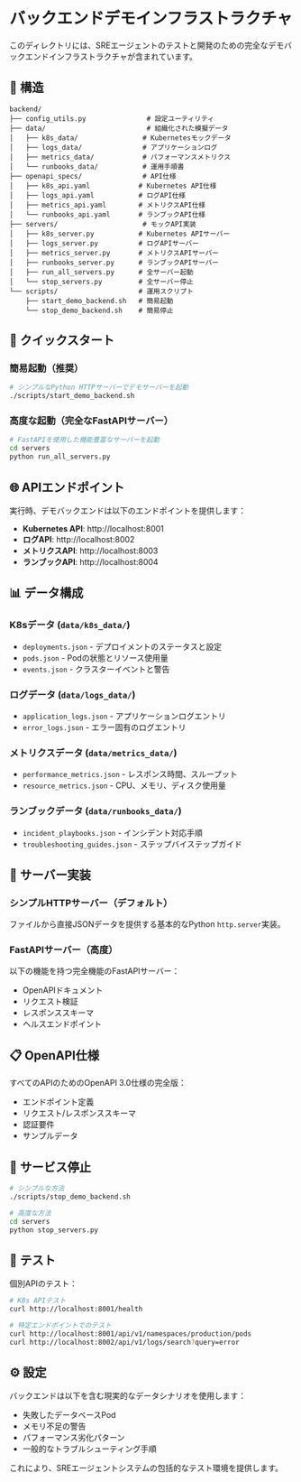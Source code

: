 # バックエンドデモインフラストラクチャ

このディレクトリには、SREエージェントのテストと開発のための完全なデモバックエンドインフラストラクチャが含まれています。

## 📁 構造

```
backend/
├── config_utils.py               # 設定ユーティリティ
├── data/                         # 組織化された模擬データ
│   ├── k8s_data/                # Kubernetesモックデータ
│   ├── logs_data/               # アプリケーションログ
│   ├── metrics_data/            # パフォーマンスメトリクス
│   └── runbooks_data/           # 運用手順書
├── openapi_specs/               # API仕様
│   ├── k8s_api.yaml            # Kubernetes API仕様
│   ├── logs_api.yaml           # ログAPI仕様
│   ├── metrics_api.yaml        # メトリクスAPI仕様
│   └── runbooks_api.yaml       # ランブックAPI仕様
├── servers/                     # モックAPI実装
│   ├── k8s_server.py           # Kubernetes APIサーバー
│   ├── logs_server.py          # ログAPIサーバー
│   ├── metrics_server.py       # メトリクスAPIサーバー
│   ├── runbooks_server.py      # ランブックAPIサーバー
│   ├── run_all_servers.py      # 全サーバー起動
│   └── stop_servers.py         # 全サーバー停止
└── scripts/                    # 運用スクリプト
    ├── start_demo_backend.sh   # 簡易起動
    └── stop_demo_backend.sh    # 簡易停止
```

## 🚀 クイックスタート

### 簡易起動（推奨）
```bash
# シンプルなPython HTTPサーバーでデモサーバーを起動
./scripts/start_demo_backend.sh
```

### 高度な起動（完全なFastAPIサーバー）
```bash
# FastAPIを使用した機能豊富なサーバーを起動
cd servers
python run_all_servers.py
```

## 🌐 APIエンドポイント

実行時、デモバックエンドは以下のエンドポイントを提供します：

- **Kubernetes API**: http://localhost:8001
- **ログAPI**: http://localhost:8002  
- **メトリクスAPI**: http://localhost:8003
- **ランブックAPI**: http://localhost:8004

## 📊 データ構成

### K8sデータ (`data/k8s_data/`)
- `deployments.json` - デプロイメントのステータスと設定
- `pods.json` - Podの状態とリソース使用量
- `events.json` - クラスターイベントと警告

### ログデータ (`data/logs_data/`)
- `application_logs.json` - アプリケーションログエントリ
- `error_logs.json` - エラー固有のログエントリ

### メトリクスデータ (`data/metrics_data/`)
- `performance_metrics.json` - レスポンス時間、スループット
- `resource_metrics.json` - CPU、メモリ、ディスク使用量

### ランブックデータ (`data/runbooks_data/`)
- `incident_playbooks.json` - インシデント対応手順
- `troubleshooting_guides.json` - ステップバイステップガイド

## 🔧 サーバー実装

### シンプルHTTPサーバー（デフォルト）
ファイルから直接JSONデータを提供する基本的なPython `http.server`実装。

### FastAPIサーバー（高度）
以下の機能を持つ完全機能のFastAPIサーバー：
- OpenAPIドキュメント
- リクエスト検証
- レスポンススキーマ
- ヘルスエンドポイント

## 📋 OpenAPI仕様

すべてのAPIのためのOpenAPI 3.0仕様の完全版：
- エンドポイント定義
- リクエスト/レスポンススキーマ
- 認証要件
- サンプルデータ

## 🛑 サービス停止

```bash
# シンプルな方法
./scripts/stop_demo_backend.sh

# 高度な方法  
cd servers
python stop_servers.py
```

## 🧪 テスト

個別APIのテスト：
```bash
# K8s APIテスト
curl http://localhost:8001/health

# 特定エンドポイントでのテスト
curl http://localhost:8001/api/v1/namespaces/production/pods
curl http://localhost:8002/api/v1/logs/search?query=error
```

## ⚙️ 設定

バックエンドは以下を含む現実的なデータシナリオを使用します：
- 失敗したデータベースPod
- メモリ不足の警告
- パフォーマンス劣化パターン
- 一般的なトラブルシューティング手順

これにより、SREエージェントシステムの包括的なテスト環境を提供します。